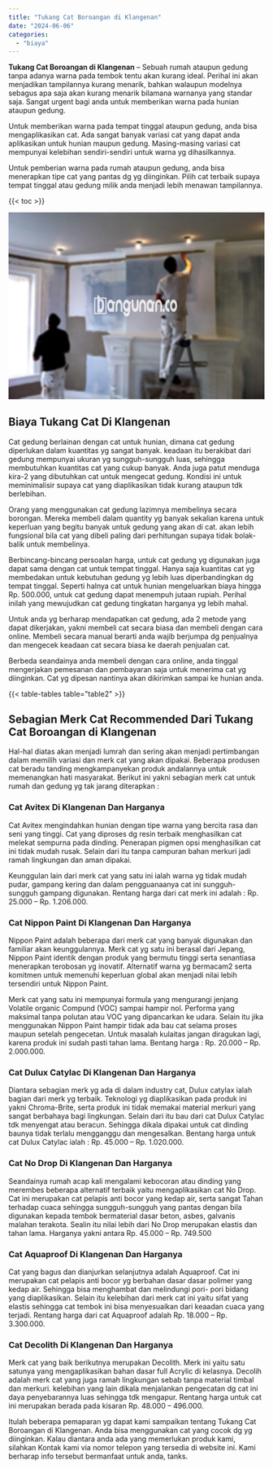 ```yaml
---
title: "Tukang Cat Boroangan di Klangenan"
date: "2024-06-06"
categories: 
  - "biaya"
---
```


**Tukang Cat Boroangan di Klangenan** – Sebuah rumah ataupun gedung tanpa adanya warna pada tembok tentu akan kurang ideal. Perihal ini akan menjadikan tampilannya kurang menarik, bahkan walaupun modelnya sebagus apa saja akan kurang menarik bilamana warnanya yang standar saja. Sangat urgent bagi anda untuk memberikan warna pada hunian ataupun gedung.

Untuk memberikan warna pada tempat tinggal ataupun gedung, anda bisa mengaplikasikan cat. Ada sangat banyak variasi cat yang dapat anda aplikasikan untuk hunian maupun gedung. Masing-masing variasi cat mempunyai kelebihan sendiri-sendiri untuk warna yg dihasilkannya.

Untuk pemberian warna pada rumah ataupun gedung, anda bisa menerapkan tipe cat yang pantas dg yg diinginkan. Pilih cat terbaik supaya tempat tinggal atau gedung milik anda menjadi lebih menawan tampilannya.

{{< toc >}}

![Tukang Cat Boroangan di Klangenan](/images/jasa-cat-murah31.png)

## Biaya Tukang Cat Di Klangenan

Cat gedung berlainan dengan cat untuk hunian, dimana cat gedung diperlukan dalam kuantitas yg sangat banyak. keadaan itu berakibat dari gedung mempunyai ukuran yg sungguh-sungguh luas, sehingga membutuhkan kuantitas cat yang cukup banyak. Anda juga patut menduga kira-2 yang dibutuhkan cat untuk mengecat gedung. Kondisi ini untuk meminimalisir supaya cat yang diaplikasikan tidak kurang ataupun tdk berlebihan.

Orang yang menggunakan cat gedung lazimnya membelinya secara borongan. Mereka membeli dalam quantity yg banyak sekalian karena untuk keperluan yang begitu banyak untuk gedung yang akan di cat. akan lebih fungsional bila cat yang dibeli paling dari perhitungan supaya tidak bolak-balik untuk membelinya.

Berbincang-bincang persoalan harga, untuk cat gedung yg digunakan juga dapat sama dengan cat untuk tempat tinggal. Hanya saja kuantitas cat yg membedakan untuk kebutuhan gedung yg lebih luas diperbandingkan dg tempat tinggal. Seperti halnya cat untuk hunian mengeluarkan biaya hingga Rp. 500.000, untuk cat gedung dapat menempuh jutaan rupiah. Perihal inilah yang mewujudkan cat gedung tingkatan harganya yg lebih mahal.

Untuk anda yg berharap mendapatkan cat gedung, ada 2 metode yang dapat dikerjakan, yakni membeli cat secara biasa dan membeli dengan cara online. Membeli secara manual berarti anda wajib berjumpa dg penjualnya dan mengecek keadaan cat secara biasa ke daerah penjualan cat.

Berbeda seandainya anda membeli dengan cara online, anda tinggal mengerjakan pemesanan dan pembayaran saja untuk menerima cat yg diinginkan. Cat yg dipesan nantinya akan dikirimkan sampai ke hunian anda.

{{< table-tables table="table2" >}}

## Sebagian Merk Cat Recommended Dari Tukang Cat Boroangan di Klangenan

Hal-hal diatas akan menjadi lumrah dan sering akan menjadi pertimbangan dalam memilih variasi dan merk cat yang akan dipakai. Beberapa produsen cat beradu tanding mengkampanyekan produk andalannya untuk memenangkan hati masyarakat. Berikut ini yakni sebagian merk cat untuk rumah dan gedung yg tak jarang diterapkan :

### Cat Avitex Di Klangenan Dan Harganya

Cat Avitex mengindahkan hunian dengan tipe warna yang bercita rasa dan seni yang tinggi. Cat yang diproses dg resin terbaik menghasilkan cat melekat sempurna pada dinding. Penerapan pigmen opsi menghasilkan cat ini tidak mudah rusak. Selain dari itu tanpa campuran bahan merkuri jadi ramah lingkungan dan aman dipakai.

Keunggulan lain dari merk cat yang satu ini ialah warna yg tidak mudah pudar, gampang kering dan dalam pengguanaanya cat ini sungguh-sungguh gampang digunakan. Rentang harga dari cat merk ini adalah : Rp. 25.000 – Rp. 1.206.000.

### Cat Nippon Paint Di Klangenan Dan Harganya

Nippon Paint adalah beberapa dari merk cat yang banyak digunakan dan familiar akan keunggulannya. Merk cat yg satu ini berasal dari Jepang, Nippon Paint identik dengan produk yang bermutu tinggi serta senantiasa menerapkan terobosan yg inovatif. Alternatif warna yg bermacam2 serta komitmen untuk memenuhi keperluan global akan menjadi nilai lebih tersendiri untuk Nippon Paint.

Merk cat yang satu ini mempunyai formula yang mengurangi jenjang Volatile organic Compund (VOC) sampai hampir nol. Performa yang maksimal tanpa polutan atau VOC yang dipancarkan ke udara. Selain itu jika menggunakan Nippon Paint hampir tidak ada bau cat selama proses maupun setelah pengecetan. Untuk masalah kulaitas jangan diragukan lagi, karena produk ini sudah pasti tahan lama. Bentang harga : Rp. 20.000 – Rp. 2.000.000.

### Cat Dulux Catylac Di Klangenan Dan Harganya

Diantara sebagian merk yg ada di dalam industry cat, Dulux catylax ialah bagian dari merk yg terbaik. Teknologi yg diaplikasikan pada produk ini yakni Chroma-Brite, serta produk ini tidak memakai material merkuri yang sangat berbahaya bagi lingkungan. Selain dari itu bau dari cat Dulux Catylac tdk menyengat atau beracun. Sehingga dikala dipakai untuk cat dinding baunya tidak terlalu mengganggu dan mengesalkan. Bentang harga untuk cat Dulux Catylac ialah : Rp. 45.000 – Rp. 1.020.000.

### Cat No Drop Di Klangenan Dan Harganya

Seandainya rumah acap kali mengalami kebocoran atau dinding yang merembes beberapa alternatif terbaik yaitu mengaplikasikan cat No Drop. Cat ini merupakan cat pelapis anti bocor yang kedap air, serta sangat Tahan terhadap cuaca sehingga sungguh-sungguh yang pantas dengan bila digunakan kepada tembok bermaterial dasar beton, asbes, galvanis malahan terakota. Sealin itu nilai lebih dari No Drop merupakan elastis dan tahan lama. Harganya yakni antara Rp. 45.000 – Rp. 749.500

### Cat Aquaproof Di Klangenan Dan Harganya

Cat yang bagus dan dianjurkan selanjutnya adalah Aquaproof. Cat ini merupakan cat pelapis anti bocor yg berbahan dasar dasar polimer yang kedap air. Sehingga bisa menghambat dan melindungi pori- pori bidang yang diaplikasikan. Selain itu kelebihan dari merk cat ini yaitu sifat yang elastis sehingga cat tembok ini bisa menyesuaikan dari keaadan cuaca yang terjadi. Rentang harga dari cat Aquaproof adalah Rp. 18.000 – Rp. 3.300.000.

### Cat Decolith Di Klangenan Dan Harganya

Merk cat yang baik berikutnya merupakan Decolith. Merk ini yaitu satu satunya yang mengaplikasikan bahan dasar full Acrylic di kelasnya. Decolih adalah merk cat yang juga ramah lingkungan sebab tanpa material timbal dan merkuri. kelebihan yang lain dikala menjalankan pengecatan dg cat ini daya penyebarannya luas sehingga tdk mengapur. Rentang harga untuk cat ini merupakan berada pada kisaran Rp. 48.000 – 496.000.

Itulah beberapa pemaparan yg dapat kami sampaikan tentang Tukang Cat Boroangan di Klangenan. Anda bisa menggunakan cat yang cocok dg yg diinginkan. Kalau diantara anda ada yang memerlukan produk kami, silahkan Kontak kami via nomor telepon yang tersedia di website ini. Kami berharap info tersebut bermanfaat untuk anda, tanks.
